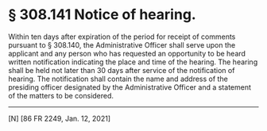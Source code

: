 # § 308.141   Notice of hearing.

Within ten days after expiration of the period for receipt of comments pursuant to § 308.140, the Administrative Officer shall serve upon the applicant and any person who has requested an opportunity to be heard written notification indicating the place and time of the hearing. The hearing shall be held not later than 30 days after service of the notification of hearing. The notification shall contain the name and address of the presiding officer designated by the Administrative Officer and a statement of the matters to be considered.



---

[N] [86 FR 2249, Jan. 12, 2021] 




